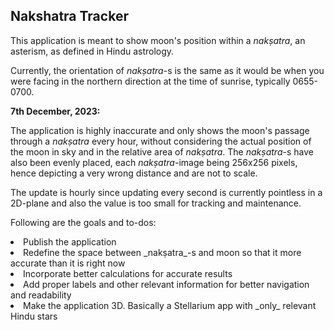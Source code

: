Nakshatra Tracker
---

This application is meant to show moon's position within a _nakṣatra_, an asterism, as defined in Hindu astrology.

Currently, the orientation of _nakṣatra_-s is the same as it would be when you were facing in the northern direction at the time of sunrise, typically 0655-0700.

**7th December, 2023:**

The application is highly inaccurate and only shows the moon's passage through a _nakṣatra_ every hour, without considering the actual position of the moon in sky and in the relative area of _nakṣatra_. The _nakṣatra_-s have also been evenly placed, each _nakṣatra_-image being 256x256 pixels, hence depicting a very wrong distance and are not to scale.

The update is hourly since updating every second is currently pointless in a 2D-plane and also the value is too small for tracking and maintenance.

Following are the goals and to-dos:

<li>Publish the application</li>

<li>Redefine the space between _nakṣatra_-s and moon so that it more accurate than it is right now</li>

<li>Incorporate better calculations for accurate results</li>

<li>Add proper labels and other relevant information for better navigation and readability</li>

<li>Make the application 3D. Basically a Stellarium app with _only_ relevant Hindu stars</li>
